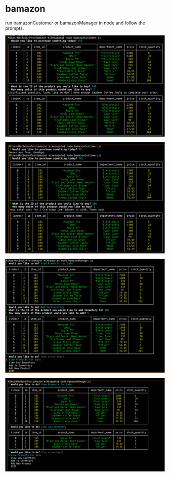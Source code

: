 # bamazon


run bamazonCustomer or bamazonManager in node and follow the prompts.

![bamazonCustomer](/images/bamazonCustomer_InsufficientQuantity.jpg)

![bamazonCustomer](/images/bamazonCustomer_purchasedMade.jpg)

![bamazonCustomer](/images/bamazonManager_addToCurrentStock.jpg)

![bamazonCustomer](/images/bamazonManager_viewProducts_viewLowInventory.jpg)



